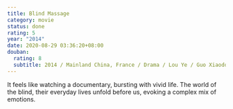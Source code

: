 ```yaml
---
title: Blind Massage
category: movie
status: done
rating: 5
year: "2014"
date: 2020-08-29 03:36:20+08:00
douban:
  rating: 8
  subtitle: 2014 / Mainland China, France / Drama / Lou Ye / Guo Xiaodong, Qin Hao
---
```


It feels like watching a documentary, bursting with vivid life. The world of the blind, their everyday lives unfold before us, evoking a complex mix of emotions.
